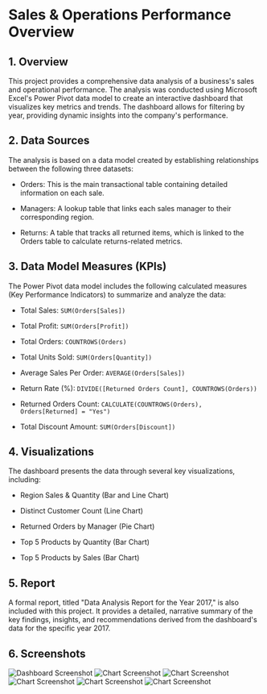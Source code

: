 #  Sales & Operations Performance Overview

## 1. Overview
This project provides a comprehensive data analysis of a business's sales and operational performance. The analysis was conducted using Microsoft Excel's Power Pivot data model to create an interactive dashboard that visualizes key metrics and trends. The dashboard allows for filtering by year, providing dynamic insights into the company's performance.

## 2. Data Sources
The analysis is based on a data model created by establishing relationships between the following three datasets:

* Orders: This is the main transactional table containing detailed information on each sale.

* Managers: A lookup table that links each sales manager to their corresponding region.

* Returns: A table that tracks all returned items, which is linked to the Orders table to calculate returns-related metrics.

## 3. Data Model Measures (KPIs)
The Power Pivot data model includes the following calculated measures (Key Performance Indicators) to summarize and analyze the data:

* Total Sales: `SUM(Orders[Sales])`

* Total Profit: `SUM(Orders[Profit])`

* Total Orders: `COUNTROWS(Orders)`

* Total Units Sold: `SUM(Orders[Quantity])`

* Average Sales Per Order: `AVERAGE(Orders[Sales])`

* Return Rate (%): `DIVIDE([Returned Orders Count], COUNTROWS(Orders))`

* Returned Orders Count: `CALCULATE(COUNTROWS(Orders), Orders[Returned] = "Yes")`

* Total Discount Amount: `SUM(Orders[Discount])`

## 4. Visualizations
The dashboard presents the data through several key visualizations, including:

* Region Sales & Quantity (Bar and Line Chart)

* Distinct Customer Count (Line Chart)

* Returned Orders by Manager (Pie Chart)

* Top 5 Products by Quantity (Bar Chart)

* Top 5 Products by Sales (Bar Chart)

## 5. Report
A formal report, titled "Data Analysis Report for the Year 2017," is also included with this project. It provides a detailed, narrative summary of the key findings, insights, and recommendations derived from the dashboard's data for the specific year 2017.

## 6. Screenshots
![Dashboard Screenshot](screenchots/dashboard.png)
![Chart Screenshot](screenchots/1.png)
![Chart Screenshot](screenchots/2.png)
![Chart Screenshot](screenchots/3.png)
![Chart Screenshot](screenchots/4.png)
![Chart Screenshot](screenchots/5.png)
